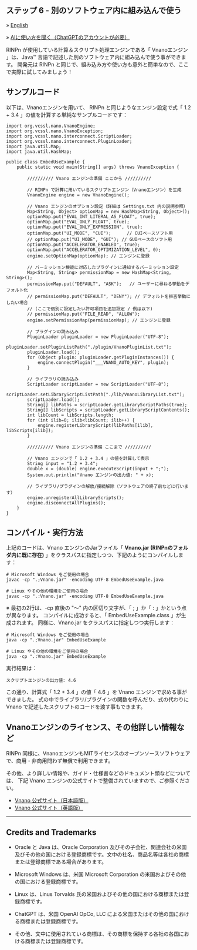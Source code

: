 ## ステップ 6 - 別のソフトウェア内に組み込んで使う

&raquo; [English](Step6.md)

&raquo; [AIに使い方を聞く（ChatGPTのアカウントが必要）](https://chatgpt.com/g/g-Hu225rEdv-rinpn-assistant)

RINPn が使用している計算＆スクリプト処理エンジンである「 Vnanoエンジン 」は、Java&trade; 言語で記述した別のソフトウェア内に組み込んで使う事ができます。 開発元は RINPn と同じで、組み込み方や使い方も意外と簡単なので、ここで実際に試してみましょう！

## サンプルコード

以下は、Vnanoエンジンを用いて、 RINPn と同じようなエンジン設定で式「 1.2 + 3.4 」の値を計算する単純なサンプルコードです：

    import org.vcssl.nano.VnanoEngine;
    import org.vcssl.nano.VnanoException;
    import org.vcssl.nano.interconnect.ScriptLoader;
    import org.vcssl.nano.interconnect.PluginLoader;
    import java.util.Map;
    import java.util.HashMap;

    public class EmbedUseExample {
        public static void main(String[] args) throws VnanoException {

            ////////// Vnano エンジンの準備 ここから //////////

            // RINPn で計算に用いているスクリプトエンジン（Vnanoエンジン）を生成
            VnanoEngine engine = new VnanoEngine();

            // Vnano エンジンのオプション設定（詳細は Settings.txt 内の説明参照）
            Map<String, Object> optionMap = new HashMap<String, Object>();
            optionMap.put("EVAL_INT_LITERAL_AS_FLOAT", true);
            optionMap.put("EVAL_ONLY_FLOAT", true);
            optionMap.put("EVAL_ONLY_EXPRESSION", true);
            optionMap.put("UI_MODE", "CUI");      // CUIベースソフト用
            // optionMap.put("UI_MODE", "GUI"); // GUIベースのソフト用
            optionMap.put("ACCELERATOR_ENABLED", true);
            optionMap.put("ACCELERATOR_OPTIMIZATION_LEVEL", 0);
            engine.setOptionMap(optionMap); // エンジンに登録

            // パーミッション機能に対応したプラグインに通知するパーミッション設定
            Map<String, String> permissionMap = new HashMap<String, String>();
            permissionMap.put("DEFAULT", "ASK");   // ユーザーに尋ねる挙動をデフォルト化
            // permissionMap.put("DEFAULT", "DENY"); // デフォルトを拒否挙動にしたい場合
            // (ここで個別に設定したい許可項目を追加設定 / 例は以下)
            // permissionMap.put("FILE_READ", "ALLOW");
            engine.setPermissionMap(permissionMap); // エンジンに登録

            // プラグインの読み込み
            PluginLoader pluginLoader = new PluginLoader("UTF-8");
            pluginLoader.setPluginListPath("./plugin/VnanoPluginList.txt");
            pluginLoader.load();
            for (Object plugin: pluginLoader.getPluginInstances()) {
                engine.connectPlugin("___VNANO_AUTO_KEY", plugin);
            }

            // ライブラリの読み込み
            ScriptLoader scriptLoader = new ScriptLoader("UTF-8");
            scriptLoader.setLibraryScriptListPath("./lib/VnanoLibraryList.txt");
            scriptLoader.load();
            String[] libPaths = scriptLoader.getLibraryScriptPaths(true);
            String[] libScripts = scriptLoader.getLibraryScriptContents();
            int libCount = libScripts.length;
            for (int ilib=0; ilib<libCount; ilib++) {
                engine.registerLibraryScript(libPaths[ilib], libScripts[ilib]);
            }

            ////////// Vnano エンジンの準備 ここまで //////////

            // Vnano エンジンで「 1.2 + 3.4 」の値を計算して表示
            String input = "1.2 + 3.4";
            double x = (double) engine.executeScript(input + ";");
            System.out.println("Vnano エンジンの出力値: " + x);

            // ライブラリ/プラグインの解放/接続解除（ソフトウェアの終了前などに行います）
            engine.unregisterAllLibraryScripts();
            engine.disconnectAllPlugins();
        }
    }


## コンパイル・実行方法

上記のコードは、Vnano エンジンのJarファイル「 **Vnano.jar (RINPnのフォルダ内に既に存在)** 」をクラスパスに指定しつつ、下記のようにコンパイルします：

    # Microsoft Windows をご使用の場合
    javac -cp ".;Vnano.jar" -encoding UTF-8 EmbedUseExample.java

    # Linux やその他の環境をご使用の場合
    javac -cp ".:Vnano.jar" -encoding UTF-8 EmbedUseExample.java

※ 最初の2行は、-cp 直後の "～" 内の区切り文字が、「 ; 」か「 : 」かという点が異なります。
コンパイルに成功すると、「 EmbedUseExample.class 」が生成されます。 同様に、Vnano.jar をクラスパスに指定しつつ実行します：

    # Microsoft Windows をご使用の場合
    java -cp ".;Vnano.jar" EmbedUseExample

    # Linux やその他の環境をご使用の場合
    java -cp ".:Vnano.jar" EmbedUseExample

実行結果は：

    スクリプトエンジンの出力値: 4.6

この通り、計算式「 1.2 + 3.4 」の値「 4.6 」を Vnano エンジンで求める事ができました。 式の中でライブラリ/プラグインの関数を呼んだり、式の代わりに Vnano で記述したスクリプトのコードを渡す事もできます。

## Vnanoエンジンのライセンス、その他詳しい情報など

RINPn 同様に、VnanoエンジンもMITライセンスのオープンソースソフトウェアで、商用・非商用問わず無償で利用できます。

その他、より詳しい情報や、ガイド・仕様書などのドキュメント類などについては、 下記 Vnano エンジンの公式サイトで整備されていますので、ご参照ください。

* [Vnano 公式サイト（日本語版）](https://www.vcssl.org/ja-jp/vnano/)
* [Vnano 公式サイト（英語版）](https://www.vcssl.org/en-us/vnano/)


---

## Credits and Trademarks

* Oracle と Java は、Oracle Corporation 及びその子会社、関連会社の米国及びその他の国における登録商標です。文中の社名、商品名等は各社の商標または登録商標である場合があります。

* Microsoft Windows は、米国 Microsoft Corporation の米国およびその他の国における登録商標です。

* Linux は、Linus Torvalds 氏の米国およびその他の国における商標または登録商標です。

* ChatGPT は、米国 OpenAI OpCo, LLC による米国またはその他の国における商標または登録商標です。

* その他、文中に使用されている商標は、その商標を保持する各社の各国における商標または登録商標です。




